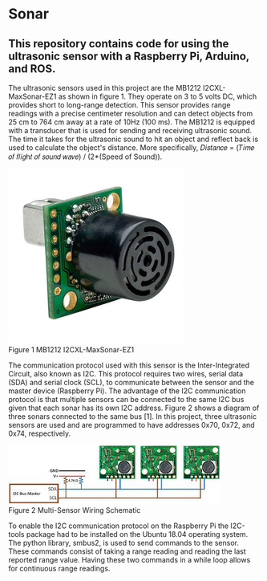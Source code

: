 # Sonar

## This repository contains code for using the ultrasonic sensor with a Raspberry Pi, Arduino, and ROS.

The ultrasonic sensors used in this project are the MB1212 I2CXL-MaxSonar-EZ1 as shown in figure 1. They operate on 3 to 5 volts DC, which provides short to long-range detection. This sensor provides range readings with a precise centimeter resolution and can detect objects from 25 cm to 764 cm away at a rate of 10Hz (100 ms). The MB1212 is equipped with a transducer that is used for sending and receiving ultrasonic sound. The time it takes for the ultrasonic sound to hit an object and reflect back is used to calculate the object's distance. More specifically, 𝐷𝑖𝑠𝑡𝑎𝑛𝑐𝑒 = (𝑇𝑖𝑚𝑒 𝑜𝑓 𝑓𝑙𝑖𝑔h𝑡 𝑜𝑓 𝑠𝑜𝑢𝑛𝑑 𝑤𝑎𝑣𝑒) / (2*(Speed of Sound)).

![](images/sonarmb1212.jpg) <br />
Figure 1 MB1212 I2CXL-MaxSonar-EZ1

The communication protocol used with this sensor is the Inter-Integrated Circuit, also known as I2C. This protocol requires two wires, serial data (SDA) and serial clock (SCL), to communicate between the sensor and the master device (Raspberry Pi). The advantage of the I2C communication protocol is that multiple sensors can be connected to the same I2C bus given that each sonar has its own I2C address. Figure 2 shows a diagram of three sonars connected to the same bus [1]. In this project, three ultrasonic sensors are used and are programmed to have addresses 0x70, 0x72, and 0x74, respectively.


![](images/sonari2c.jpeg) <br />
Figure 2 Multi-Sensor Wiring Schematic

To enable the I2C communication protocol on the Raspberry Pi the I2C-tools package had to be installed on the Ubuntu 18.04 operating system. The python library, smbus2, is used to send commands to the sensor. These commands consist of taking a range reading and reading the last reported range value. Having these two commands in a while loop allows for continuous range readings.
